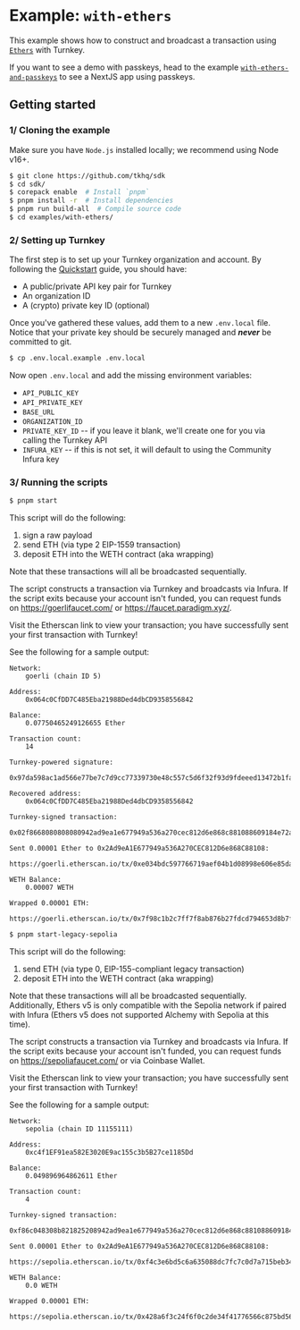 # Example: `with-ethers`

This example shows how to construct and broadcast a transaction using [`Ethers`](https://docs.ethers.org/v5/api/signer/) with Turnkey.

If you want to see a demo with passkeys, head to the example [`with-ethers-and-passkeys`](../with-ethers-and-passkeys/) to see a NextJS app using passkeys.

## Getting started

### 1/ Cloning the example

Make sure you have `Node.js` installed locally; we recommend using Node v16+.

```bash
$ git clone https://github.com/tkhq/sdk
$ cd sdk/
$ corepack enable  # Install `pnpm`
$ pnpm install -r  # Install dependencies
$ pnpm run build-all  # Compile source code
$ cd examples/with-ethers/
```

### 2/ Setting up Turnkey

The first step is to set up your Turnkey organization and account. By following the [Quickstart](https://docs.turnkey.com/getting-started/quickstart) guide, you should have:

- A public/private API key pair for Turnkey
- An organization ID
- A (crypto) private key ID (optional)

Once you've gathered these values, add them to a new `.env.local` file. Notice that your private key should be securely managed and **_never_** be committed to git.

```bash
$ cp .env.local.example .env.local
```

Now open `.env.local` and add the missing environment variables:

- `API_PUBLIC_KEY`
- `API_PRIVATE_KEY`
- `BASE_URL`
- `ORGANIZATION_ID`
- `PRIVATE_KEY_ID` -- if you leave it blank, we'll create one for you via calling the Turnkey API
- `INFURA_KEY` -- if this is not set, it will default to using the Community Infura key

### 3/ Running the scripts

```bash
$ pnpm start
```

This script will do the following:

1. sign a raw payload
2. send ETH (via type 2 EIP-1559 transaction)
3. deposit ETH into the WETH contract (aka wrapping)

Note that these transactions will all be broadcasted sequentially.

The script constructs a transaction via Turnkey and broadcasts via Infura. If the script exits because your account isn't funded, you can request funds on https://goerlifaucet.com/ or https://faucet.paradigm.xyz/.

Visit the Etherscan link to view your transaction; you have successfully sent your first transaction with Turnkey!

See the following for a sample output:

```
Network:
	goerli (chain ID 5)

Address:
	0x064c0CfDD7C485Eba21988Ded4dbCD9358556842

Balance:
	0.07750465249126655 Ether

Transaction count:
	14

Turnkey-powered signature:
	0x97da598ac1ad566e77be7c7d9cc77339730e48c557c5d6f32f93d9fdeeed13472b1faf20f1e457a897a409f31b9e680ad6b02086ac4fb9aa693ce10374976b201c

Recovered address:
	0x064c0CfDD7C485Eba21988Ded4dbCD9358556842

Turnkey-signed transaction:
	0x02f8668080808080942ad9ea1e677949a536a270cec812d6e868c881088609184e72a00080c001a09881f59e48500ef8960ae1cb94e0c862e7d613f961c250b6f07b546a1b058b1da06ba1871d7aed5eb8ea8cb211a0e3e22a1c6b54b34b4376d0ef5b1daef4100c8f

Sent 0.00001 Ether to 0x2Ad9eA1E677949a536A270CEC812D6e868C88108:
	https://goerli.etherscan.io/tx/0xe034bdc597766719aef04b1d08998e606e85da1dd73e52fad8586a7d79d659e0

WETH Balance:
	0.00007 WETH

Wrapped 0.00001 ETH:
	https://goerli.etherscan.io/tx/0x7f98c1b2c7ff7f8ab876b27fdcd794653d8b7f728dbeec3b1d403789c38bcb71
```

```bash
$ pnpm start-legacy-sepolia
```

This script will do the following:

1. send ETH (via type 0, EIP-155-compliant legacy transaction)
2. deposit ETH into the WETH contract (aka wrapping)

Note that these transactions will all be broadcasted sequentially. Additionally, Ethers v5 is only compatible with the Sepolia network if paired with Infura (Ethers v5 does not supported Alchemy with Sepolia at this time).

The script constructs a transaction via Turnkey and broadcasts via Infura. If the script exits because your account isn't funded, you can request funds on https://sepoliafaucet.com/ or via Coinbase Wallet.

Visit the Etherscan link to view your transaction; you have successfully sent your first transaction with Turnkey!

See the following for a sample output:

```
Network:
	sepolia (chain ID 11155111)

Address:
	0xc4f1EF91ea582E3020E9ac155c3b5B27ce1185Dd

Balance:
	0.049896964862611 Ether

Transaction count:
	4

Turnkey-signed transaction:
	0xf86c048308b821825208942ad9ea1e677949a536a270cec812d6e868c881088609184e72a000808401546d72a0883137063bfa04e1c6be6f79789f53e4226455ae1cbc4d610d164334a6e12c83a06dae6bd75b6cb28a7ed2548f207f860dd56a49c4bd63a642d7728d592225e408

Sent 0.00001 Ether to 0x2Ad9eA1E677949a536A270CEC812D6e868C88108:
	https://sepolia.etherscan.io/tx/0xf4c3e6bd5c6a635088dc7fc7c0d7a715beb340a7fbff67daf0adc666709e23f1

WETH Balance:
	0.0 WETH

Wrapped 0.00001 ETH:
	https://sepolia.etherscan.io/tx/0x428a6f3c24f6f0c2de34f41776566c875bd56bfe4d5d8db4a7ef57c2c4e69dec
```
